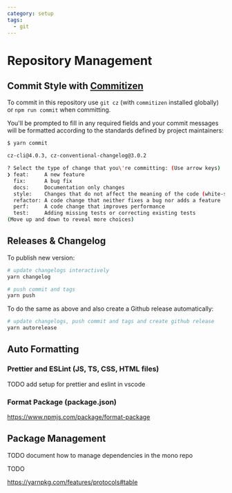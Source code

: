 ```yaml
---
category: setup
tags:
  - git
---
```


# Repository Management

## Commit Style with [Commitizen](http://commitizen.github.io/cz-cli/)

To commit in this repository use `git cz` (with `commitizen` installed globally) or `npm run commit` when committing.

You'll be prompted to fill in any required fields and your commit messages will be formatted according to the standards defined by project maintainers:

```bash
$ yarn commit

cz-cli@4.0.3, cz-conventional-changelog@3.0.2

? Select the type of change that you\'re committing: (Use arrow keys)
❯ feat:     A new feature
  fix:      A bug fix
  docs:     Documentation only changes
  style:    Changes that do not affect the meaning of the code (white-space, formatting, ...
  refactor: A code change that neither fixes a bug nor adds a feature
  perf:     A code change that improves performance
  test:     Adding missing tests or correcting existing tests
(Move up and down to reveal more choices)
```

## Releases & Changelog

To publish new version:

```bash
# update changelogs interactively
yarn changelog

# push commit and tags
yarn push
```

To do the same as above and also create a Github release automatically:

```bash
# update changelogs, push commit and tags and create github release
yarn autorelease
```

## Auto Formatting

### Prettier and ESLint (JS, TS, CSS, HTML files)

TODO add setup for prettier and eslint in vscode

### Format Package (package.json)

https://www.npmjs.com/package/format-package

## Package Management

TODO document how to manage dependencies in the mono repo

TODO

https://yarnpkg.com/features/protocols#table
